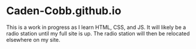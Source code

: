 # Caden-Cobb.github.io


This is a work in progress as I learn HTML, CSS, and JS. It will likely be a radio station until my full site is up. The radio station will then be relocated elsewhere on my site.
